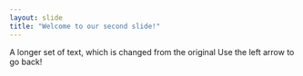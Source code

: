 ```yaml
---
layout: slide
title: "Welcome to our second slide!"
---
```

A longer set of text, which is changed from the original
Use the left arrow to go back!
